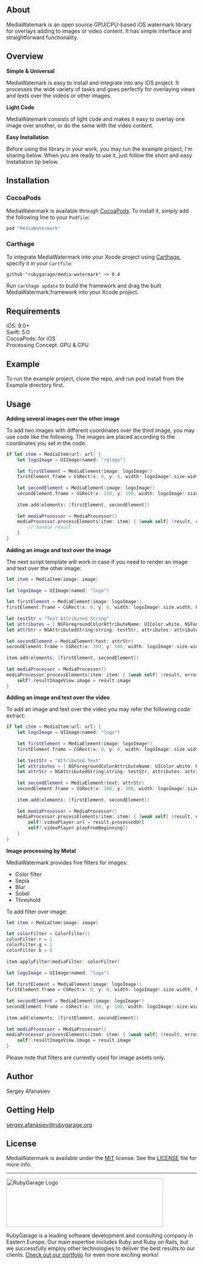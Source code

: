 ## About

MediaWatemark is an open source GPU/CPU-based iOS watermark library for overlays adding to images or video content. It has simple interface and straightforward functionality.

## Overview
__Simple & Universal__

MediaWatemark is easy to install and integrate into any iOS project. It processes the wide variety of tasks and goes perfectly for overlaying views and texts over the videos or other images.  

__Light Code__

MediaWatemark consists of light code and makes it easy to overlay one image over another, or do the same with the video content.

__Easy Installation__

Before using the library in your work, you may run the example project, I'm sharing below. When you are ready to use it, just follow the short and easy Installation tip below.


## Installation

### CocoaPods
MediaWatermark is available through [CocoaPods](http://cocoapods.org). To install it, simply add the following line to your `Podfile`:

```ruby
pod "MediaWatermark"
```

### Carthage
To integrate MediaWatermark into your Xcode project using [Carthage](https://github.com/Carthage/Carthage), specify it in your `Cartfile`:

```ogdl
github "rubygarage/media-watermark" ~> 0.4
```
Run `carthage update` to build the framework and drag the built MediaWatermark.framework into your Xcode project.

## Requirements

iOS: 9.0+  
Swift: 5.0  
CocoaPods: for iOS  
Processing Concept: GPU & CPU

## Example
To run the example project, clone the repo, and run pod install from the Example directory first.

## Usage
__Adding several images over the other image__

To add two images with different coordinates over the third image, you may use code like the following. The images are placed according to the coordinates you set in the code.

```swift
if let item = MediaItem(url: url) {
    let logoImage = UIImage(named: "rglogo")
            
    let firstElement = MediaElement(image: logoImage!)
    firstElement.frame = CGRect(x: 0, y: 0, width: logoImage!.size.width, height: logoImage!.size.height)
            
    let secondElement = MediaElement(image: logoImage!)
    secondElement.frame = CGRect(x: 150, y: 150, width: logoImage!.size.width, height: logoImage!.size.height)
                        
    item.add(elements: [firstElement, secondElement])
            
    let mediaProcessor = MediaProcessor()
    mediaProcessor.processElements(item: item) { [weak self] (result, error) in
    	// handle result            
    }
}
```

__Adding an image and text over the image__

The next script template will work in case if you need to render an image and text over the other image:

```swift
let item = MediaItem(image: image)
        
let logoImage = UIImage(named: "logo")
        
let firstElement = MediaElement(image: logoImage!)
firstElement.frame = CGRect(x: 0, y: 0, width: logoImage!.size.width, height: logoImage!.size.height)
                
let testStr = "Test Attributed String"
let attributes = [ NSForegroundColorAttributeName: UIColor.white, NSFontAttributeName: UIFont.systemFont(ofSize: 35) ]
let attrStr = NSAttributedString(string: testStr, attributes: attributes)
        
let secondElement = MediaElement(text: attrStr)
secondElement.frame = CGRect(x: 300, y: 300, width: logoImage!.size.width, height: logoImage!.size.height)
        
item.add(elements: [firstElement, secondElement])
        
let mediaProcessor = MediaProcessor()
mediaProcessor.processElements(item: item) { [weak self] (result, error) in
    self?.resultImageView.image = result.image
}
```

__Adding an image and text over the video__

To add an image and text over the video you may refer the following code extract:

```swift
if let item = MediaItem(url: url) {
	let logoImage = UIImage(named: "logo")
            
	let firstElement = MediaElement(image: logoImage!)
	firstElement.frame = CGRect(x: 0, y: 0, width: logoImage!.size.width, height: logoImage!.size.height)
            
	let testStr = "Attributed Text"
	let attributes = [ NSForegroundColorAttributeName: UIColor.white, NSFontAttributeName: UIFont.systemFont(ofSize: 35) ]
	let attrStr = NSAttributedString(string: testStr, attributes: attributes)
            
	let secondElement = MediaElement(text: attrStr)
	secondElement.frame = CGRect(x: 300, y: 300, width: logoImage!.size.width, height: logoImage!.size.height)
            
    item.add(elements: [firstElement, secondElement])
            
    let mediaProcessor = MediaProcessor()
    mediaProcessor.processElements(item: item) { [weak self] (result, error) in
        self?.videoPlayer.url = result.processedUrl
        self?.videoPlayer.playFromBeginning()
    }
}
```
__Image processing by Metal__

MediaWatermark provides five filters for images:

- Color filter
- Sepia
- Blur
- Sobel
- Threshold

To add filter over image:

```swift
let item = MediaItem(image: image)

let colorFilter = ColorFilter()
colorFilter.r = 1
colorFilter.g = 1
colorFilter.b = 0
        
item.applyFilter(mediaFilter: colorFilter)
        
let logoImage = UIImage(named: "logo")
        
let firstElement = MediaElement(image: logoImage!)
firstElement.frame = CGRect(x: 0, y: 0, width: logoImage!.size.width, height: logoImage!.size.height)
        
let secondElement = MediaElement(image: logoImage!)
secondElement.frame = CGRect(x: 100, y: 100, width: logoImage!.size.width, height: logoImage!.size.height)
        
item.add(elements: [firstElement, secondElement])
        
let mediaProcessor = MediaProcessor()
mediaProcessor.processElements(item: item) { [weak self] (result, error) in
    self?.resultImageView.image = result.image
}
```

Please note that filters are currently used for image assets only.

## Author

Sergey Afanasiev

## Getting Help

sergey.afanasiev@rubygarage.org

## License

MediaWatermark is available under the [MIT](https://opensource.org/licenses/MIT) license. See the [LICENSE](https://github.com/rubygarage/media-watermark/blob/master/LICENSE) file for more info.
***
<a href="https://rubygarage.org/"><img src="https://rubygarage.s3.amazonaws.com/assets/assets/rg_color_logo_horizontal-919afc51a81d2e40cb6a0b43ee832e3fcd49669d06785156d2d16fd0d799f89e.png" alt="RubyGarage Logo" width="415" height="128"></a>

RubyGarage is a leading software development and consulting company in Eastern Europe. Our main expertise includes Ruby and Ruby on Rails, but we successfully employ other technologies to deliver the best results to our clients. [Check out our portfolio](https://rubygarage.org/portfolio) for even more exciting works!
